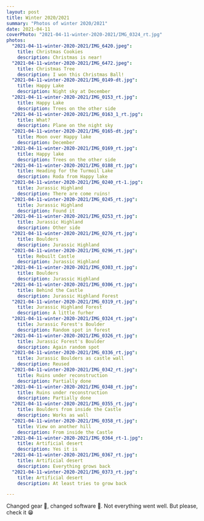 ```yaml
---
layout: post
title: Winter 2020/2021
summary: "Photos of winter 2020/2021"
date: 2021-04-11
coverPhoto: "2021-04-11-winter-2020-2021/IMG_0324_rt.jpg"
photos:
  "2021-04-11-winter-2020-2021/IMG_6420.jpeg":
    title: Christmas Cookies
    description: Christmas is near!
  "2021-04-11-winter-2020-2021/IMG_6472.jpeg":
    title: Christmas Tree
    description: I won this Christmas Ball!
  "2021-04-11-winter-2020-2021/IMG_0149-dt.jpg":
    title: Happy Lake
    description: Night sky at December
  "2021-04-11-winter-2020-2021/IMG_0153_rt.jpg":
    title: Happy Lake
    description: Trees on the other side
  "2021-04-11-winter-2020-2021/IMG_0163_1_rt.jpg":
    title: What?
    description: Plane on the night sky
  "2021-04-11-winter-2020-2021/IMG_0165-dt.jpg":
    title: Moon over Happy lake
    description: December
  "2021-04-11-winter-2020-2021/IMG_0169_rt.jpg":
    title: Happy lake
    description: Trees on the other side
  "2021-04-11-winter-2020-2021/IMG_0188_rt.jpg":
    title: Heading for the Turmoil Lake
    description: Roda from Happy lake
  "2021-04-11-winter-2020-2021/IMG_0240_rt-1.jpg":
    title: Jurassic Highland
    description: There are come ruins!
  "2021-04-11-winter-2020-2021/IMG_0245_rt.jpg":
    title: Jurassic Highland
    description: Found it
  "2021-04-11-winter-2020-2021/IMG_0253_rt.jpg":
    title: Jurassic Highland
    description: Other side
  "2021-04-11-winter-2020-2021/IMG_0276_rt.jpg":
    title: Boulders
    description: Jurassic Highland
  "2021-04-11-winter-2020-2021/IMG_0296_rt.jpg":
    title: Rebuilt Castle
    description: Jurassic Highland
  "2021-04-11-winter-2020-2021/IMG_0303_rt.jpg":
    title: Boulders
    description: Jurassic Highland
  "2021-04-11-winter-2020-2021/IMG_0306_rt.jpg":
    title: Behind the Castle
    description: Jurassic Highland Forest
  "2021-04-11-winter-2020-2021/IMG_0319_rt.jpg":
    title: Jurassic Highland Forest
    description: A little furher
  "2021-04-11-winter-2020-2021/IMG_0324_rt.jpg":
    title: Jurassic Forest's Boulder
    description: Random spot in forest
  "2021-04-11-winter-2020-2021/IMG_0326_rt.jpg":
    title: Jurassic Forest's Boulder
    description: Again random spot
  "2021-04-11-winter-2020-2021/IMG_0336_rt.jpg":
    title: Jurassic Boulders as castle wall
    description: Reused
  "2021-04-11-winter-2020-2021/IMG_0342_rt.jpg":
    title: Ruins under reconstruction
    description: Partially done
  "2021-04-11-winter-2020-2021/IMG_0348_rt.jpg":
    title: Ruins under reconstruction
    description: Partially done
  "2021-04-11-winter-2020-2021/IMG_0355_rt.jpg":
    title: Boulders from inside the Castle
    description: Works as wall
  "2021-04-11-winter-2020-2021/IMG_0358_rt.jpg":
    title: View on another hill
    description: From inside the Castle
  "2021-04-11-winter-2020-2021/IMG_0364_rt-1.jpg":
    title: Artificial desert
    description: Yes it is
  "2021-04-11-winter-2020-2021/IMG_0367_rt.jpg":
    title: Artificial desert
    description: Everything grows back
  "2021-04-11-winter-2020-2021/IMG_0373_rt.jpg":
    title: Artificial desert
    description: At least tries to grow back

---
```


Changed gear &#128248;, changed software &#128192;. Not everything went well. But please, check it &#128513;
